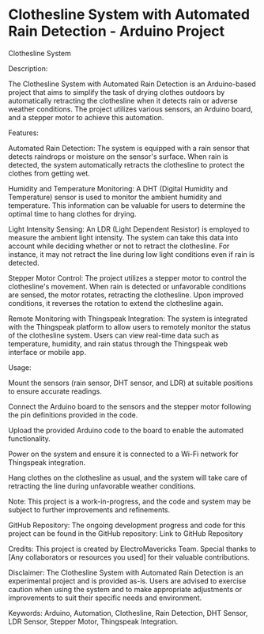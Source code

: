 # Clothesline System with Automated Rain Detection - Arduino Project



Clothesline System

Description:

The Clothesline System with Automated Rain Detection is an Arduino-based project that aims to simplify the task of drying clothes outdoors by automatically retracting the clothesline when it detects rain or adverse weather conditions. The project utilizes various sensors, an Arduino board, and a stepper motor to achieve this automation.

Features:

Automated Rain Detection: The system is equipped with a rain sensor that detects raindrops or moisture on the sensor's surface. When rain is detected, the system automatically retracts the clothesline to protect the clothes from getting wet.

Humidity and Temperature Monitoring: A DHT (Digital Humidity and Temperature) sensor is used to monitor the ambient humidity and temperature. This information can be valuable for users to determine the optimal time to hang clothes for drying.

Light Intensity Sensing: An LDR (Light Dependent Resistor) is employed to measure the ambient light intensity. The system can take this data into account while deciding whether or not to retract the clothesline. For instance, it may not retract the line during low light conditions even if rain is detected.

Stepper Motor Control: The project utilizes a stepper motor to control the clothesline's movement. When rain is detected or unfavorable conditions are sensed, the motor rotates, retracting the clothesline. Upon improved conditions, it reverses the rotation to extend the clothesline again.

Remote Monitoring with Thingspeak Integration: The system is integrated with the Thingspeak platform to allow users to remotely monitor the status of the clothesline system. Users can view real-time data such as temperature, humidity, and rain status through the Thingspeak web interface or mobile app.

Usage:

Mount the sensors (rain sensor, DHT sensor, and LDR) at suitable positions to ensure accurate readings.

Connect the Arduino board to the sensors and the stepper motor following the pin definitions provided in the code.

Upload the provided Arduino code to the board to enable the automated functionality.

Power on the system and ensure it is connected to a Wi-Fi network for Thingspeak integration.

Hang clothes on the clothesline as usual, and the system will take care of retracting the line during unfavorable weather conditions.

Note: This project is a work-in-progress, and the code and system may be subject to further improvements and refinements.

GitHub Repository:
The ongoing development progress and code for this project can be found in the GitHub repository: Link to GitHub Repository

Credits:
This project is created by ElectroMavericks Team. Special thanks to [Any collaborators or resources you used] for their valuable contributions.

Disclaimer:
The Clothesline System with Automated Rain Detection is an experimental project and is provided as-is. Users are advised to exercise caution when using the system and to make appropriate adjustments or improvements to suit their specific needs and environment.

Keywords:
Arduino, Automation, Clothesline, Rain Detection, DHT Sensor, LDR Sensor, Stepper Motor, Thingspeak Integration.
